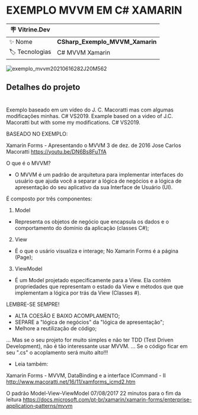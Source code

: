 <h1 align="left">EXEMPLO MVVM EM C# XAMARIN</h1>

| :placard: Vitrine.Dev |  |
| -------------  | --- |
| :sparkles: Nome        | **CSharp_Exemplo_MVVM_Xamarin**
| :label: Tecnologias | C# MVVM Xamarin

![exemplo_mvvm20210616282J20M562](https://user-images.githubusercontent.com/24603753/205398222-f430f1aa-997d-4cbb-84e2-f3637dd5c7d5.png#vitrinedev)

<h2 align="left">Detalhes do projeto</h2>

# 
Exemplo baseado em um vídeo do J. C. Macoratti mas com algumas modificações minhas. C# VS2019.
Example based on a video of J.C. Macoratti but with some my modifications. C# VS2019.

BASEADO NO EXEMPLO:

 Xamarin Forms - Apresentando o MVVM
 3 de dez. de 2016
 Jose Carlos Macoratti
 https://youtu.be/DN6Bs8FuTfA

O que é o MVVM?
 - O MVVM é um padrão de arquitetura para implementar interfaces do usuário que ajuda você a separar a lógica de negócios e a lógica de apresentação do seu aplicativo da sua Interface de Usuário (UI).
 
É composto por três componentes:
 
1. Model
 - Representa os objetos de negócio que encapsula os dados e o comportamento do domínio da aplicação (classes C#);
 
2. View 
 - É o que o usário visualiza e interage; No Xamarin Forms é a página (Page);

3. ViewModel
 - É um Model projetado especificamente para a View. Ela contém propriedades que representam o estado da View e métodos que que implementam a lógica por trás da View (Classes #).


LEMBRE-SE SEMPRE!
 - ALTA COESÃO E BAIXO ACOMPLAMENTO;
 - SEPARE a "lógica de negócios" da "lógica de apresentação";
 - Melhore a reutilização de código;

... Mas se o seu projeto for muito simples e não ter TDD (Test Driven Development), não é tão interessante usar MVVM.
... Se o código ficar em seu ".cs" o acoplamento será muito alto!!!


* Leia também:
 
Xamarin Forms - MVVM, DataBinding e a interface ICommand - II
http://www.macoratti.net/16/11/xamforms_icmd2.htm

O padrão Model-View-ViewModel
07/08/2017
22 minutos para o fim da leitura
https://docs.microsoft.com/pt-br/xamarin/xamarin-forms/enterprise-application-patterns/mvvm
